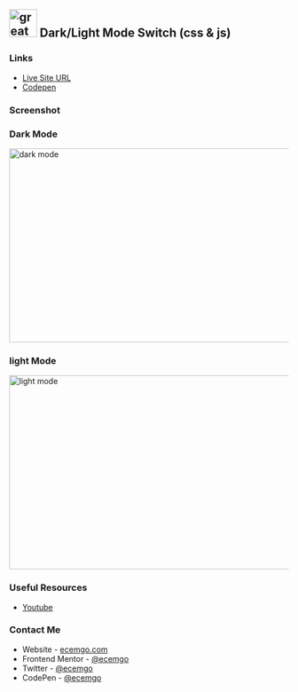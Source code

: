 ## <img src="https://user-images.githubusercontent.com/13468728/233831804-0f5c7ee5-d654-4c13-9c77-a5bd6dc4fe74.jpg" title="great tricks" alt="great tricks" width="50" height="50"/> Dark/Light Mode Switch (css & js)

### Links

- [Live Site URL](https://dark-light-mode-v1.netlify.app/)
- [Codepen](https://codepen.io/ecemgo/pen/abRpOXL)

### Screenshot

<div align="left">
<h3>Dark Mode</h3>
<img src="https://user-images.githubusercontent.com/13468728/233835301-aba75302-63e6-4cd3-8271-656ac9bddaff.jpeg" title="dark mode" alt="dark mode" width="600" height="350"/>
<h3>light Mode</h3>
<img src="https://user-images.githubusercontent.com/13468728/233835303-ab1a38cd-58c4-4f2b-ac13-ddf204722822.jpeg" title="light mode" alt="light mode" width="600" height="350"/>
</div>

### Useful Resources

- [Youtube](https://www.youtube.com/watch?v=gzCUq_VQ7Y8&list=PLu1KCubHpvApo8QBnP8uNJAlquJG8uUm1&index=9&t=244s)

### Contact Me

- Website - [ecemgo.com](https://www.ecemgo.com/)
- Frontend Mentor - [@ecemgo](https://www.frontendmentor.io/profile/ecemgo)
- Twitter - [@ecemgo](https://twitter.com/ecemgo)
- CodePen - [@ecemgo](https://codepen.io/ecemgo)


